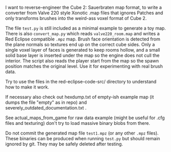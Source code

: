 I want to reverse-engineer the Cube 2: Sauerbraten map format, to write a converter from Valve 220 style Xonotic .map files that ignores Patches and only transforms brushes into the weird-ass voxel format of Cube 2. 

The file `test.py` is still included as a minimal example to generate a toy map.
There is also `convert_map.py` which reads `valve220_room.map` and writes a
Red Eclipse compatible `.mpz` map.  Brush face orientation is detected from the
plane normals so textures end up on the correct cube sides.  Only a single
voxel layer of faces is generated to keep rooms hollow, and a small solid base
layer is inserted under the map so the engine does not cull the interior.
The script also reads the player start from the map so the spawn position
matches the original level.  Use it for experimenting with real brush data.

Try to use the files in the red-eclipse-code-src/ directory to understand how to make it work.

If necessary also check out hexdump.txt of empty-ish example map (it dumps the file "empty" as in repo) and severely_outdated_documentation.txt .

See actual_maps_from_game for raw data example (might be useful for .cfg files and texturing) don't try to load massive binary blobs from there.

Do not commit the generated map file `test1.mpz` (or any other `.mpz` files).
These binaries can be produced when running `test.py` but should remain
ignored by git. They may be safely deleted after testing.
